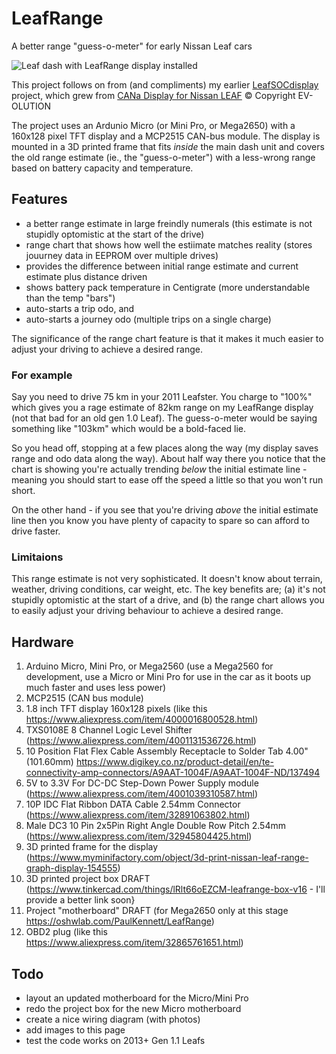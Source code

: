 # LeafRange
A better range "guess-o-meter" for early Nissan Leaf cars

![Leaf dash with LeafRange display installed](www.kennett.co.nz/people/paul/leaf/LeafRange_2022-02-21-600x375.jpg)

This project follows on from (and compliments) my earlier [LeafSOCdisplay](https://github.com/PaulKennett/LeafSOCdisplay) project, which grew from [CANa Display for Nissan LEAF](https://ev-olution.yolasite.com/CANa.php) © Copyright EV-OLUTION

The project uses an Ardunio Micro (or Mini Pro, or Mega2650) with a 160x128 pixel TFT display and a MCP2515 CAN-bus module. The display is mounted in a 3D printed frame that fits *inside* the main dash unit and covers the old range estimate (ie., the "guess-o-meter") with a less-wrong range based on battery capacity and temperature.

## Features

* a better range estimate in large freindly numerals (this estimate is not stupidly optomistic at the start of the drive)
* range chart that shows how well the estiimate matches reality (stores jouurney data in EEPROM over multiple drives)
* provides the difference between initial range estimate and current estimate plus distance driven
* shows battery pack temperature in Centigrate (more understandable than the temp "bars") 
* auto-starts a trip odo, and
* auto-starts a journey odo (multiple trips on a single charge)

The significance of the range chart feature is that it makes it much easier to adjust your driving to achieve a desired range.

### For example
Say you need to drive 75 km in your 2011 Leafster. You charge to "100%" which gives you a rage estimate of 82km range on my LeafRange display (not that bad for an old gen 1.0 Leaf). The guess-o-meter would be saying something like "103km" which would be a bold-faced lie. 

So you head off, stopping at a few places along the way (my display saves range and odo data along the way). About half way there you notice that the chart is showing you're actually trending _below_ the initial estimate line - meaning you should start to ease off the speed a little so that you won't run short. 

On the other hand - if you see that you're driving _above_ the initial estimate line then you know you have plenty of capacity to spare so can afford to drive faster.

### Limitaions

This range estimate is not very sophisticated. It doesn't know about terrain, weather, driving conditions, car weight, etc. The key benefits are; (a) it's not stupidly optomistic at the start of a drive, and (b) the range chart allows you to easily adjust your driving behaviour to achieve a desired range.

## Hardware

1. Arduino Micro, Mini Pro, or Mega2560 (use a Mega2560 for development, use a Micro or Mini Pro for use in the car as it boots up much faster and uses less power)
2. MCP2515 (CAN bus module)
3. 1.8 inch TFT display 160x128 pixels (like this https://www.aliexpress.com/item/4000016800528.html)
4. TXS0108E 8 Channel Logic Level Shifter (https://www.aliexpress.com/item/4001131536726.html)
5. 10 Position Flat Flex Cable Assembly Receptacle to Solder Tab 4.00" (101.60mm) https://www.digikey.co.nz/product-detail/en/te-connectivity-amp-connectors/A9AAT-1004F/A9AAT-1004F-ND/137494
6. 5V to 3.3V For DC-DC Step-Down Power Supply module (https://www.aliexpress.com/item/4001039310587.html)
7. 10P IDC Flat Ribbon DATA Cable 2.54mm Connector (https://www.aliexpress.com/item/32891063802.html)
8. Male DC3 10 Pin 2x5Pin Right Angle Double Row Pitch 2.54mm (https://www.aliexpress.com/item/32945804425.html)
9. 3D printed frame for the display (https://www.myminifactory.com/object/3d-print-nissan-leaf-range-graph-display-154555)
10. 3D printed project box DRAFT (https://www.tinkercad.com/things/lRlt66oEZCM-leafrange-box-v16 - I'll provide a better link soon}
11. Project "motherboard" DRAFT (for Mega2650 only at this stage https://oshwlab.com/PaulKennett/LeafRange)
12. OBD2 plug (like this https://www.aliexpress.com/item/32865761651.html)

## Todo
- layout an updated motherboard for the Micro/Mini Pro
- redo the project box for the new Micro motherboard
- create a nice wiring diagram (with photos)
- add images to this page 
- test the code works on 2013+ Gen 1.1 Leafs
